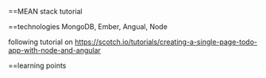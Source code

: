 ==MEAN stack tutorial

==technologies
MongoDB, Ember, Angual, Node

following tutorial on
https://scotch.io/tutorials/creating-a-single-page-todo-app-with-node-and-angular

==learning points